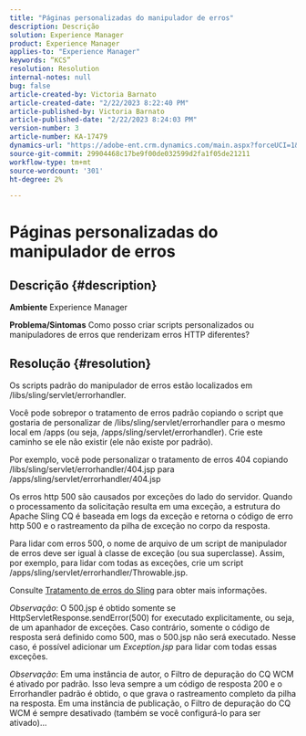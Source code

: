 ```yaml
---
title: "Páginas personalizadas do manipulador de erros"
description: Descrição
solution: Experience Manager
product: Experience Manager
applies-to: "Experience Manager"
keywords: “KCS”
resolution: Resolution
internal-notes: null
bug: false
article-created-by: Victoria Barnato
article-created-date: "2/22/2023 8:22:40 PM"
article-published-by: Victoria Barnato
article-published-date: "2/22/2023 8:24:03 PM"
version-number: 3
article-number: KA-17479
dynamics-url: "https://adobe-ent.crm.dynamics.com/main.aspx?forceUCI=1&pagetype=entityrecord&etn=knowledgearticle&id=8df423a3-eeb2-ed11-83fe-6045bd0067ea"
source-git-commit: 29904468c17be9f00de032599d2fa1f05de21211
workflow-type: tm+mt
source-wordcount: '301'
ht-degree: 2%

---
```


# Páginas personalizadas do manipulador de erros

## Descrição {#description}

<b>Ambiente</b>
Experience Manager


<b>Problema/Sintomas</b>
Como posso criar scripts personalizados ou manipuladores de erros que renderizam erros HTTP diferentes?


## Resolução {#resolution}


Os scripts padrão do manipulador de erros estão localizados em /libs/sling/servlet/errorhandler.

Você pode sobrepor o tratamento de erros padrão copiando o script que gostaria de personalizar de /libs/sling/servlet/errorhandler para o mesmo local em /apps (ou seja, /apps/sling/servlet/errorhandler). Crie este caminho se ele não existir (ele não existe por padrão).

Por exemplo, você pode personalizar o tratamento de erros 404 copiando /libs/sling/servlet/errorhandler/404.jsp para /apps/sling/servlet/errorhandler/404.jsp

Os erros http 500 são causados por exceções do lado do servidor. Quando o processamento da solicitação resulta em uma exceção, a estrutura do Apache Sling CQ é baseada em logs da exceção e retorna o código de erro http 500 e o rastreamento da pilha de exceção no corpo da resposta.

Para lidar com erros 500, o nome de arquivo de um script de manipulador de erros deve ser igual à classe de exceção (ou sua superclasse). Assim, por exemplo, para lidar com todas as exceções, crie um script /apps/sling/servlet/errorhandler/Throwable.jsp.

Consulte [Tratamento de erros do Sling](https://sling.apache.org/documentation/the-sling-engine/errorhandling.html) para obter mais informações.

*Observação*: O 500.jsp é obtido somente se HttpServletResponse.sendError(500) for executado explicitamente, ou seja, de um apanhador de exceções.
Caso contrário, somente o código de resposta será definido como 500, mas o 500.jsp não será executado.
Nesse caso, é possível adicionar um *Exception.jsp* para lidar com todas essas exceções.

*Observação*: Em uma instância de autor, o Filtro de depuração do CQ WCM é ativado por padrão. Isso leva sempre a um código de resposta 200 e o Errorhandler padrão é obtido, o que grava o rastreamento completo da pilha na resposta. Em uma instância de publicação, o Filtro de depuração do CQ WCM é sempre desativado (também se você configurá-lo para ser ativado)...
